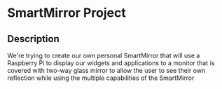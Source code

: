
# SmartMirror Project

## Description

We're trying to create our own personal SmartMirror that will use a Raspberry Pi to display our widgets and applications to a monitor that is covered with two-way glass mirror to 
allow the user to see their own reflection while using the multiple capabilities of the SmartMirror
